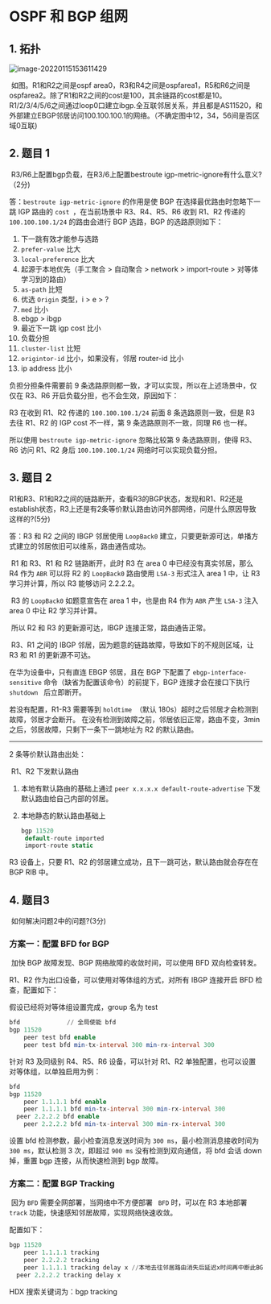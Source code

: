 # OSPF 和 BGP 组网

## 1. 拓扑

![image-20220115153611429](https://s2.loli.net/2022/01/15/3WYK7p2EU6HLouX.png)	

​	如图。R1和R2之间是ospf area0，R3和R4之间是ospfarea1，R5和R6之间是ospfarea2。除了R1和R2之间的cost是100，其余链路的cost都是10。R1/2/3/4/5/6之间通过loop0口建立ibgp.全互联邻居关系，并且都是AS11520，和外部建立EBGP邻居访问100.100.100.1的网络。（不确定图中12，34，56间是否区域0互联)

## 2. 题目 1

​	R3/R6上配置bgp负载，在R3/6上配置bestroute igp-metric-ignore有什么意义?（2分)

答：`bestroute igp-metric-ignore` 的作用是使 BGP 在选择最优路由时忽略下一跳 IGP 路由的 `cost `，在当前场景中 R3、R4、R5、R6 收到 R1、R2 传递的 `100.100.100.1/24` 的路由会进行 BGP 选路，BGP 的选路原则如下：

1. 下一跳有效才能参与选路
2.  `prefer-value` 比大                                                                                                                                                                                                                                                                                                                                                                                                                                                                                                                                                                                                                                                                                                                                                                                                                                                                                                                                                                                                                                                                                                                                                                                                                                                                                                                                                                                                                                                                                                                                                                                                                                                                                                                                                                                                                                                                                                                                                                                                                                                                                                                                                                                                                                                                                                                                                                                                                                                                                                                                           
3. `local-preference` 比大
4. 起源于本地优先（手工聚合 > 自动聚合 > network > import-route > 对等体学习到的路由）
5. `as-path` 比短
6. 优选 `Origin` 类型，i > e > ?
7. `med` 比小
8. ebgp > ibgp
9. 最近下一跳 igp cost 比小
10. 负载分担
11. `cluster-list` 比短
12. `origintor-id` 比小，如果没有，邻居 router-id 比小
13. ip address 比小

负担分担条件需要前 9 条选路原则都一致，才可以实现，所以在上述场景中，仅仅在 R3、R6 开启负载分担，也不会生效，原因如下：

R3 在收到 R1、R2 传递的  `100.100.100.1/24` 前面 8 条选路原则一致，但是 R3 去往 R1、R2 的 IGP cost 不一样，第 9 条选路原则不一致，同理 R6 也一样。

所以使用 `bestroute igp-metric-ignore` 忽略比较第 9 条选路原则，使得 R3、R6  访问 R1、R2 身后 `100.100.100.1/24` 网络时可以实现负载分担。

## 3. 题目 2

​	R1和R3、R1和R2之间的链路断开，查看R3的BGP状态，发现和R1、R2还是establish状态，R3上还是有2条等价默认路由访问外部网络，问是什么原因导致这样的?(5分)

答：R3 和 R2 之间的 IBGP 邻居使用 `LoopBack0` 建立，只要更新源可达，单播方式建立的邻居依旧可以维系，路由通告成功。

​	R1 和 R3、R1 和 R2 链路断开，此时 R3 在 area 0 中已经没有真实邻居，那么 R4 作为 `ABR` 可以将 R2 的 `LoopBack0` 路由使用 `LSA-3` 形式注入 area 1 中，让 R3 学习并计算，所以 R3 能够访问 2.2.2.2。

​	R3 的 `LoopBack0` 如题意宣告在 area 1 中，也是由 R4 作为 `ABR` 产生 `LSA-3` 注入 area 0 中让 R2 学习并计算。

​	所以 R2 和 R3 的更新源可达，IBGP 连接正常，路由通告正常。

​	R3、R1 之间的 IBGP 邻居，因为题意的链路故障，导致如下的不规则区域，让 R3 和 R1 的更新源不可达。

在华为设备中，只有直连 EBGP 邻居，且在 BGP 下配置了 `ebgp-interface-sensitive`  命令（缺省为配置该命令）的前提下，BGP 连接才会在接口下执行 `shutdown ` 后立即断开。

若没有配置，R1-R3 需要等到 `holdtime `（默认 180s）超时之后邻居才会检测到故障，邻居才会断开。 在没有检测到故障之前，邻居依旧正常，路由不变，3min 之后，邻居故障，只剩下一条下一跳地址为 R2 的默认路由。

------

2 条等价默认路由出处：

​	R1、R2 下发默认路由

1. 本地有默认路由的基础上通过 `peer x.x.x.x default-route-advertise` 下发默认路由给自己内部的邻居。

2. 本地静态的默认路由基础上

   ```sql
   bgp 11520
   	default-route imported
   	import-route static
   ```

R3 设备上，只要 R1、R2 的邻居建立成功，且下一跳可达，默认路由就会存在在 BGP RIB 中。

## 4. 题目3

​	如何解决问题2中的问题?(3分)

### 方案一：配置 BFD for BGP

​	加快 BGP 故障发现、BGP 网络故障的收敛时间，可以使用 BFD 双向检查转发。

R1、R2 作为出口设备，可以使用对等体组的方式，对所有 IBGP 连接开启 BFD 检查，配置如下：

假设已经将对等体组设置完成，group 名为 test

```sql
bfd				// 全局使能 bfd
bgp 11520
	peer test bfd enable
	peer test bfd min-tx-interval 300 min-rx-interval 300
```

针对 R3 及同级别 R4、R5、R6 设备，可以针对 R1、R2 单独配置，也可以设置对等体组，以单独启用为例：

```sql
bfd
bgp 11520
	peer 1.1.1.1 bfd enable
	peer 1.1.1.1 bfd min-tx-interval 300 min-rx-interval 300
  peer 2.2.2.2 bfd enable
	peer 2.2.2.2 bfd min-tx-interval 300 min-rx-interval 300
```

设置 bfd 检测参数，最小检查消息发送时间为 `300 ms`，最小检测消息接收时间为 `300 ms`，默认检测 3 次，即超过 `900 ms` 没有检测到双向通信，将 bfd 会话 down 掉，重置 bgp 连接，从而快速检测到 bgp 故障。

### 方案二：配置 BGP Tracking

​	因为 `BFD` 需要全网部署，当网络中不方便部署 `	BFD` 时，可以在 R3 本地部署 `track` 功能，快速感知邻居故障，实现网络快速收敛。

配置如下：

```sql
bgp 11520
	peer 1.1.1.1 tracking
	peer 2.2.2.2 tracking
	peer 1.1.1.1 tracking delay x //本地去往邻居路由消失后延迟x时间再中断此BGP邻居（X取值范围0--65535S，推荐大于IGP的收敛时间）
  peer 2.2.2.2 tracking delay x
```



HDX 搜索关键词为：bgp tracking
